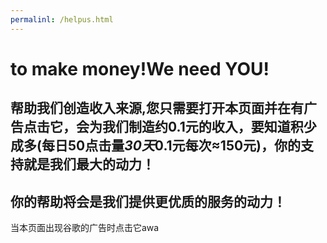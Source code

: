 ```yaml
---
permalinl: /helpus.html
---
```


# to make money!We need YOU! 

## 帮助我们创造收入来源,您只需要打开本页面并在有广告点击它，会为我们制造约0.1元的收入，要知道积少成多(每日50点击量*30天*0.1元每次≈150元)，你的支持就是我们最大的动力！

## 你的帮助将会是我们提供更优质的服务的动力！

当本页面出现谷歌的广告时点击它awa
